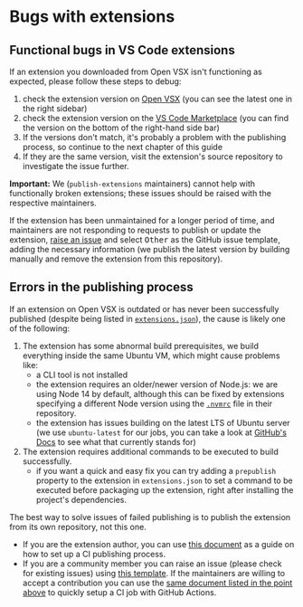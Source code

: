 # Bugs with extensions

## Functional bugs in VS Code extensions

If an extension you downloaded from Open VSX isn't functioning as expected, please follow these steps to debug:

1. check the extension version on [Open VSX](https://open-vsx.org/) (you can see the latest one in the right sidebar)
2. check the extension version on the [VS Code Marketplace](https://marketplace.visualstudio.com/) (you can find the version on the bottom of the right-hand side bar)
3. If the versions don't match, it's probably a problem with the publishing process, so continue to the next chapter of this guide
4. If they are the same version, visit the extension's source repository to investigate the issue further.

**Important:** We (`publish-extensions` maintainers) cannot help with functionally broken extensions; these issues should be raised with the respective maintainers.

If the extension has been unmaintained for a longer period of time, and maintainers are not responding to requests to publish or update the extension, [raise an issue](https://github.com/open-vsx/publish-extensions/issues/new) and select <kbd>Other</kbd> as the GitHub issue template, adding the necessary information (we publish the latest version by building manually and remove the extension from this repository).

## Errors in the publishing process

If an extension on Open VSX is outdated or has never been successfully published (despite being listed in [`extensions.json`](https://github.com/open-vsx/publish-extensions/blob/HEAD/extensions.json)), the cause is likely one of the following:

1. The extension has some abnormal build prerequisites, we build everything inside the same Ubuntu VM, which might cause problems like:
    - a CLI tool is not installed
    - the extension requires an older/newer version of Node.js: we are using Node 14 by default, although this can be fixed by extensions specifying a different Node version using the [`.nvmrc`](https://github.com/nvm-sh/nvm#nvmrc) file in their repository.
    - the extension has issues building on the latest LTS of Ubuntu server (we use `ubuntu-latest` for our jobs, you can take a look at [GitHub's Docs](https://github.com/actions/runner-images#available-images) to see what that currently stands for)
2. The extension requires additional commands to be executed to build successfully.
    - if you want a quick and easy fix you can try adding a `prepublish` property to the extension in `extensions.json` to set a command to be executed before packaging up the extension, right after installing the project's dependencies.

The best way to solve issues of failed publishing is to publish the extension from its own repository, not this one.

-   If you are the extension author, you can use [this document](direct_publish_setup.md) as a guide on how to set up a CI publishing process.
-   If you are a community member you can raise an issue (please check for existing issues) using [this template](external_contribution_request.md). If the maintainers are willing to accept a contribution you can use the [same document listed in the point above](direct_publish_setup.md) to quickly setup a CI job with GitHub Actions.
